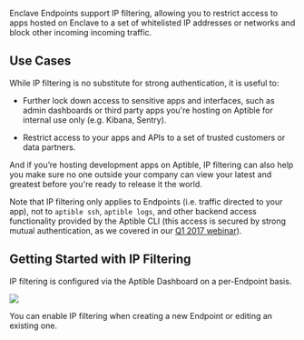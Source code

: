 Enclave Endpoints support IP filtering, allowing you to restrict access to apps
hosted on Enclave to a set of whitelisted IP addresses or networks and block
other incoming incoming traffic.

## Use Cases

While IP filtering is no substitute for strong authentication, it is useful to:

- Further lock down access to sensitive apps and interfaces, such as admin dashboards or third party apps you're hosting on Aptible for internal use only (e.g. Kibana, Sentry).

- Restrict access to your apps and APIs to a set of trusted customers or data partners.

And if you’re hosting development apps on Aptible, IP filtering can also help you
make sure no one outside your company can view your latest and greatest before
you're ready to release it the world.

Note that IP filtering only applies to Endpoints (i.e. traffic directed to your app),
not to `aptible ssh`, `aptible logs`, and other backend access functionality
provided by the Aptible CLI (this access is secured by strong mutual authentication,
as we covered in our
[Q1 2017 webinar](https://www.aptible.com/resources/update-webinar-jan-2017/)).

## Getting Started with IP Filtering

IP filtering is configured via the Aptible Dashboard on a per-Endpoint basis.

![](/images/support/topics/paas/endpoint-ip-filtering.png)

You can enable IP filtering when creating a new Endpoint or editing an existing one.
